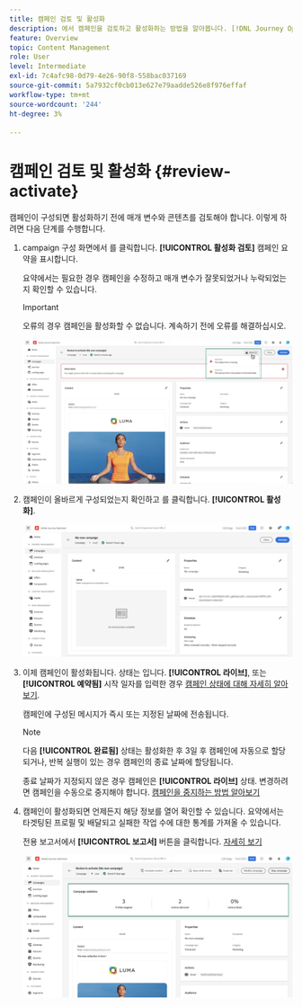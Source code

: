 ```yaml
---
title: 캠페인 검토 및 활성화
description: 에서 캠페인을 검토하고 활성화하는 방법을 알아봅니다. [!DNL Journey Optimizer]
feature: Overview
topic: Content Management
role: User
level: Intermediate
exl-id: 7c4afc98-0d79-4e26-90f8-558bac037169
source-git-commit: 5a7932cf0cb013e627e79aadde526e8f976effaf
workflow-type: tm+mt
source-wordcount: '244'
ht-degree: 3%

---
```


# 캠페인 검토 및 활성화 {#review-activate}

캠페인이 구성되면 활성화하기 전에 매개 변수와 콘텐츠를 검토해야 합니다. 이렇게 하려면 다음 단계를 수행합니다.

1. campaign 구성 화면에서 를 클릭합니다. **[!UICONTROL 활성화 검토]** 캠페인 요약을 표시합니다.

   요약에서는 필요한 경우 캠페인을 수정하고 매개 변수가 잘못되었거나 누락되었는지 확인할 수 있습니다.

   >[!IMPORTANT]
   >
   >오류의 경우 캠페인을 활성화할 수 없습니다. 계속하기 전에 오류를 해결하십시오.

   ![](assets/create-campaign-alerts.png)

1. 캠페인이 올바르게 구성되었는지 확인하고 를 클릭합니다. **[!UICONTROL 활성화]**.

   ![](assets/create-campaign-review.png)

1. 이제 캠페인이 활성화됩니다. 상태는 입니다. **[!UICONTROL 라이브]**, 또는 **[!UICONTROL 예약됨]** 시작 일자를 입력한 경우 [캠페인 상태에 대해 자세히 알아보기](get-started-with-campaigns.md#statuses).

   캠페인에 구성된 메시지가 즉시 또는 지정된 날짜에 전송됩니다.

   >[!NOTE]
   >
   >다음 **[!UICONTROL 완료됨]** 상태는 활성화한 후 3일 후 캠페인에 자동으로 할당되거나, 반복 실행이 있는 경우 캠페인의 종료 날짜에 할당됩니다.
   >
   >종료 날짜가 지정되지 않은 경우 캠페인은 **[!UICONTROL 라이브]** 상태. 변경하려면 캠페인을 수동으로 중지해야 합니다. [캠페인을 중지하는 방법 알아보기](modify-stop-campaign.md)

1. 캠페인이 활성화되면 언제든지 해당 정보를 열어 확인할 수 있습니다. 요약에서는 타겟팅된 프로필 및 배달되고 실패한 작업 수에 대한 통계를 가져올 수 있습니다.

   전용 보고서에서 **[!UICONTROL 보고서]** 버튼을 클릭합니다. [자세히 보기](../reports/campaign-global-report.md)

   ![](assets/create-campaign-summary.png)
